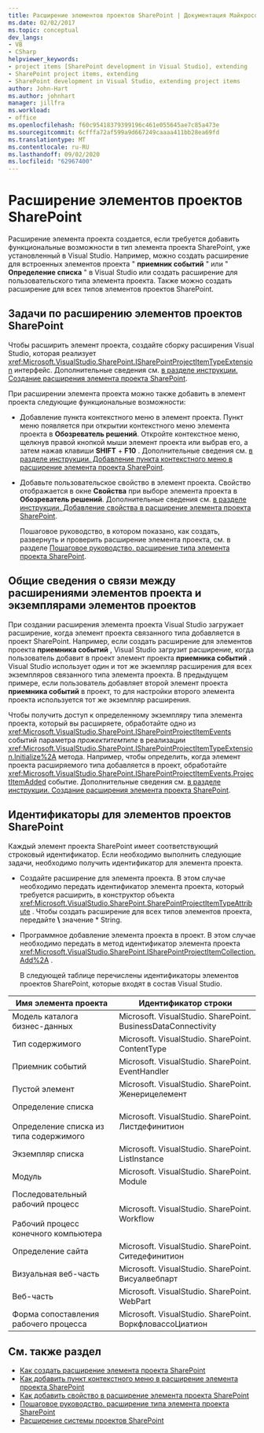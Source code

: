```yaml
---
title: Расширение элементов проектов SharePoint | Документация Майкрософт
ms.date: 02/02/2017
ms.topic: conceptual
dev_langs:
- VB
- CSharp
helpviewer_keywords:
- project items [SharePoint development in Visual Studio], extending
- SharePoint project items, extending
- SharePoint development in Visual Studio, extending project items
author: John-Hart
ms.author: johnhart
manager: jillfra
ms.workload:
- office
ms.openlocfilehash: f60c95418379399196c461e055645ae7c85a473e
ms.sourcegitcommit: 6cfffa72af599a9d667249caaaa411bb28ea69fd
ms.translationtype: MT
ms.contentlocale: ru-RU
ms.lasthandoff: 09/02/2020
ms.locfileid: "62967400"
---
```

# <a name="extend-sharepoint-project-items"></a>Расширение элементов проектов SharePoint
  Расширение элемента проекта создается, если требуется добавить функциональные возможности в тип элемента проекта SharePoint, уже установленный в Visual Studio. Например, можно создать расширение для встроенных элементов проекта " **приемник событий** " или " **Определение списка** " в Visual Studio или создать расширение для пользовательского типа элемента проекта. Также можно создать расширение для всех типов элементов проектов SharePoint.

## <a name="tasks-for-extending-sharepoint-project-items"></a>Задачи по расширению элементов проектов SharePoint
 Чтобы расширить элемент проекта, создайте сборку расширения Visual Studio, которая реализует <xref:Microsoft.VisualStudio.SharePoint.ISharePointProjectItemTypeExtension> интерфейс. Дополнительные сведения см. [в разделе инструкции. Создание расширения элемента проекта SharePoint](../sharepoint/how-to-create-a-sharepoint-project-item-extension.md).

 При расширении элемента проекта можно также добавить в элемент проекта следующие функциональные возможности:

- Добавление пункта контекстного меню в элемент проекта. Пункт меню появляется при открытии контекстного меню элемента проекта в **Обозреватель решений**. Откройте контекстное меню, щелкнув правой кнопкой мыши элемент проекта или выбрав его, а затем нажав клавиши **SHIFT** + **F10** . Дополнительные сведения см. [в разделе инструкции. Добавление пункта контекстного меню в расширение элемента проекта SharePoint](../sharepoint/how-to-add-a-shortcut-menu-item-to-a-sharepoint-project-item-extension.md).

- Добавьте пользовательское свойство в элемент проекта. Свойство отображается в окне **Свойства** при выборе элемента проекта в **Обозреватель решений**. Дополнительные сведения см. [в разделе инструкции. Добавление свойства в расширение элемента проекта SharePoint](../sharepoint/how-to-add-a-property-to-a-sharepoint-project-item-extension.md).

  Пошаговое руководство, в котором показано, как создать, развернуть и проверить расширение элемента проекта, см. в разделе [Пошаговое руководство. расширение типа элемента проекта SharePoint](../sharepoint/walkthrough-extending-a-sharepoint-project-item-type.md).

## <a name="understand-the-relationship-between-project-item-extensions-and-project-item-instances"></a>Общие сведения о связи между расширениями элементов проекта и экземплярами элементов проектов
 При создании расширения элемента проекта Visual Studio загружает расширение, когда элемент проекта связанного типа добавляется в проект SharePoint. Например, если создать расширение для элементов проекта **приемника событий** , Visual Studio загрузит расширение, когда пользователь добавит в проект элемент проекта **приемника событий** . Visual Studio использует один и тот же экземпляр расширения для всех экземпляров связанного типа элемента проекта. В предыдущем примере, если пользователь добавляет второй элемент проекта **приемника событий** в проект, то для настройки второго элемента проекта используется тот же экземпляр расширения.

 Чтобы получить доступ к определенному экземпляру типа элемента проекта, который вы расширяете, обработайте одно из <xref:Microsoft.VisualStudio.SharePoint.ISharePointProjectItemEvents> событий параметра *прожектитемтипе* в реализации <xref:Microsoft.VisualStudio.SharePoint.ISharePointProjectItemTypeExtension.Initialize%2A> метода. Например, чтобы определить, когда элемент проекта расширяемого типа добавляется в проект, обработайте <xref:Microsoft.VisualStudio.SharePoint.ISharePointProjectItemEvents.ProjectItemAdded> событие. Дополнительные сведения см. [в разделе инструкции. Создание расширения элемента проекта SharePoint](../sharepoint/how-to-create-a-sharepoint-project-item-extension.md).

## <a name="identifiers-for-sharepoint-project-items"></a>Идентификаторы для элементов проектов SharePoint
 Каждый элемент проекта SharePoint имеет соответствующий строковый идентификатор. Если необходимо выполнить следующие задачи, необходимо получить идентификатор для элемента проекта.

- Создайте расширение для элемента проекта. В этом случае необходимо передать идентификатор элемента проекта, который требуется расширить, в конструктор объекта <xref:Microsoft.VisualStudio.SharePoint.SharePointProjectItemTypeAttribute> . Чтобы создать расширение для всех типов элементов проекта, передайте **\\** значение * String.

- Программное добавление элемента проекта в проект. В этом случае необходимо передать в метод идентификатор элемента проекта <xref:Microsoft.VisualStudio.SharePoint.ISharePointProjectItemCollection.Add%2A> .

  В следующей таблице перечислены идентификаторы элементов проектов SharePoint, которые входят в состав Visual Studio.

|Имя элемента проекта|Идентификатор строки|
|-----------------------|-----------------------|
|Модель каталога бизнес-данных|Microsoft. VisualStudio. SharePoint. BusinessDataConnectivity|
|Тип содержимого|Microsoft. VisualStudio. SharePoint. ContentType|
|Приемник событий|Microsoft. VisualStudio. SharePoint. EventHandler|
|Пустой элемент|Microsoft. VisualStudio. SharePoint. Женерицелемент|
|Определение списка<br /><br /> Определение списка из типа содержимого|Microsoft. VisualStudio. SharePoint. Листдефинитион|
|Экземпляр списка|Microsoft. VisualStudio. SharePoint. ListInstance|
|Модуль|Microsoft. VisualStudio. SharePoint. Module|
|Последовательный рабочий процесс<br /><br /> Рабочий процесс конечного компьютера|Microsoft. VisualStudio. SharePoint. Workflow|
|Определение сайта|Microsoft. VisualStudio. SharePoint. Ситедефинитион|
|Визуальная веб-часть|Microsoft. VisualStudio. SharePoint. Висуалвебпарт|
|Веб-часть|Microsoft. VisualStudio. SharePoint. WebPart|
|Форма сопоставления рабочего процесса|Microsoft. VisualStudio. SharePoint. ВоркфловассоЦиатион|

## <a name="see-also"></a>См. также раздел
- [Как создать расширение элемента проекта SharePoint](../sharepoint/how-to-create-a-sharepoint-project-item-extension.md)
- [Как добавить пункт контекстного меню в расширение элемента проекта SharePoint](../sharepoint/how-to-add-a-shortcut-menu-item-to-a-sharepoint-project-item-extension.md)
- [Как добавить свойство в расширение элемента проекта SharePoint](../sharepoint/how-to-add-a-property-to-a-sharepoint-project-item-extension.md)
- [Пошаговое руководство. расширение типа элемента проекта SharePoint](../sharepoint/walkthrough-extending-a-sharepoint-project-item-type.md)
- [Расширение системы проектов SharePoint](../sharepoint/extending-the-sharepoint-project-system.md)
